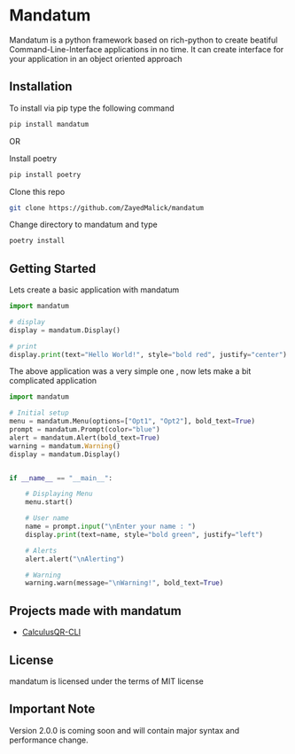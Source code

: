 # Mandatum
Mandatum is a python framework based on rich-python to create beatiful Command-Line-Interface applications in no time. It can create interface for your application in an object oriented approach

## Installation
To install via pip type the following command
```bash
pip install mandatum
```

OR

Install poetry
```bash
pip install poetry
```

Clone this repo
```bash
git clone https://github.com/ZayedMalick/mandatum
```

Change directory to mandatum and type
```bash
poetry install
```

## Getting Started
Lets create a basic application with mandatum

```python
import mandatum

# display
display = mandatum.Display()

# print
display.print(text="Hello World!", style="bold red", justify="center")

```

The above application was a very simple one , now lets make a bit complicated application
```python
import mandatum

# Initial setup
menu = mandatum.Menu(options=["Opt1", "Opt2"], bold_text=True)
prompt = mandatum.Prompt(color="blue")
alert = mandatum.Alert(bold_text=True)
warning = mandatum.Warning()
display = mandatum.Display()


if __name__ == "__main__":

    # Displaying Menu
    menu.start()

    # User name
    name = prompt.input("\nEnter your name : ")
    display.print(text=name, style="bold green", justify="left")

    # Alerts
    alert.alert("\nAlerting")

    # Warning
    warning.warn(message="\nWarning!", bold_text=True)
```

## Projects made with mandatum
- [CalculusQR-CLI](https://github.com/ZayedMalick/CalculusQR-CLI)

## License
mandatum is licensed under the terms of MIT license

## Important Note
Version 2.0.0 is coming soon and will contain major syntax and performance change. 
